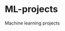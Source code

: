 # ML-projects

Machine learning projects

<!-- readme: contributors -start -->
<!-- readme: contributors -end -->
